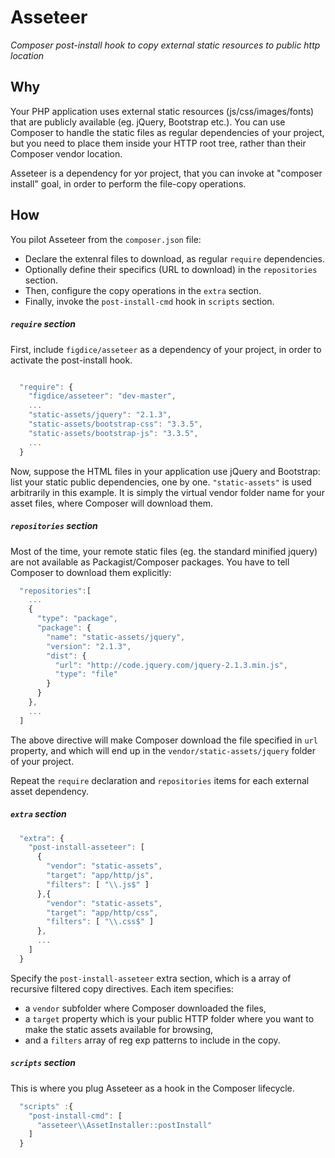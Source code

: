 # Asseteer
_Composer post-install hook to copy external static resources to public http location_

## Why
Your PHP application uses external static resources (js/css/images/fonts) that are publicly available (eg. jQuery, Bootstrap etc.).
You can use Composer to handle the static files as regular dependencies of your project, but you need to place them inside your HTTP root tree, rather than their Composer vendor location.

Asseteer is a dependency for yor project, that you can invoke at "composer install" goal, in order to perform the file-copy operations.

## How
You pilot Asseteer from the `composer.json` file:

- Declare the extenral files to download, as regular `require` dependencies.
- Optionally define their specifics (URL to download) in the `repositories` section. 
- Then, configure the copy operations in the `extra` section.
- Finally, invoke the `post-install-cmd` hook in `scripts` section.


##### `require` section

First, include `figdice/asseteer` as a dependency of your project, in order to activate the post-install hook.

~~~~javascript

  "require": {
    "figdice/asseteer": "dev-master",
    ...
    "static-assets/jquery": "2.1.3",
    "static-assets/bootstrap-css": "3.3.5",
    "static-assets/bootstrap-js": "3.3.5",
    ...
  }
~~~~

Now, suppose the HTML files in your application use jQuery and Bootstrap: list your static public dependencies, one by one.
`"static-assets"` is used arbitrarily in this example. It is simply the virtual vendor folder name for your asset files, where Composer will download them.



##### `repositories` section

Most of the time, your remote static files (eg. the standard minified jquery) are not available as Packagist/Composer packages. You have to tell Composer to download them explicitly:

~~~~javascript
  "repositories":[
    ...
    {
      "type": "package",
      "package": {
        "name": "static-assets/jquery",
        "version": "2.1.3",
        "dist": {
          "url": "http://code.jquery.com/jquery-2.1.3.min.js",
          "type": "file"
        }
      }
    },
    ...
  ]
~~~~

The above directive will make Composer download the file specified in `url` property, and which will end up in the `vendor/static-assets/jquery` folder of your project.

Repeat the `require` declaration and `repositories` items for each external asset dependency.



##### `extra` section

~~~~javascript
  "extra": {
    "post-install-asseteer": [
      {
        "vendor": "static-assets",
        "target": "app/http/js",
        "filters": [ "\\.js$" ]
      },{
        "vendor": "static-assets",
        "target": "app/http/css",
        "filters": [ "\\.css$" ]
      },
      ...
    ]
  }
~~~~

Specify the `post-install-asseteer` extra section, which is a array of recursive filtered copy directives.
Each item specifies:
- a `vendor` subfolder where Composer downloaded the files, 
- a `target` property which is your public HTTP folder where you want to make the static assets available for browsing, 
- and a `filters` array of reg exp patterns to include in the copy.



##### `scripts` section

This is where you plug Asseteer as a hook in the Composer lifecycle.

~~~~javascript
  "scripts" :{
    "post-install-cmd": [
      "asseteer\\AssetInstaller::postInstall"
    ]
  }
~~~~

